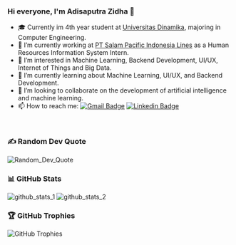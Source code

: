 ### Hi everyone, I'm Adisaputra Zidha 👋

- 🎓 Currently im 4th year student at [Universitas Dinamika](https://dinamika.ac.id), majoring in Computer Engineering.
- 🔭 I’m currently working at [PT Salam Pacific Indonesia Lines](https://www.spil.co.id/) as a Human Resources Information System Intern.
- 👀 I’m interested in Machine Learning, Backend Development, UI/UX, Internet of Things and Big Data.
- 🌱 I’m currently learning about Machine Learning, UI/UX, and Backend Development.
- 👯 I’m looking to collaborate on the development of artificial intelligence and machine learning.
- 📫 How to reach me: 
  [![Gmail Badge](https://img.shields.io/badge/-Email-c14438?style=flat&logo=Gmail&logoColor=white&link=mailto:hi.zidha@gmail.com)](mailto:hi.zidha@gmail.com)
  [![Linkedin Badge](https://img.shields.io/badge/-LinkedIn-0072b1?style=flat&logo=Linkedin&logoColor=white&link=https://www.linkedin.com/in/adisaputrazidha/)](https://www.linkedin.com/in/adisaputrazidha/)
<br>

### ✍️ Random Dev Quote
![Random_Dev_Quote](https://quotes-github-readme.vercel.app/api?type=horizontal&theme=radical)
<br/>

### 📊 GitHub Stats
![github_stats_1](https://github-readme-stats.vercel.app/api?username=hizidha&theme=blue-green&hide_border=false&include_all_commits=true&count_private=true)
![github_stats_2](https://github-readme-streak-stats.herokuapp.com/?user=hizidha&theme=blue-green&hide_border=false)
<br/>

### 🏆 GitHub Trophies
![GitHub Trophies](https://github-profile-trophy.vercel.app/?username=hizidha&theme=radical&no-frame=false&no-bg=false&margin-w=4)
